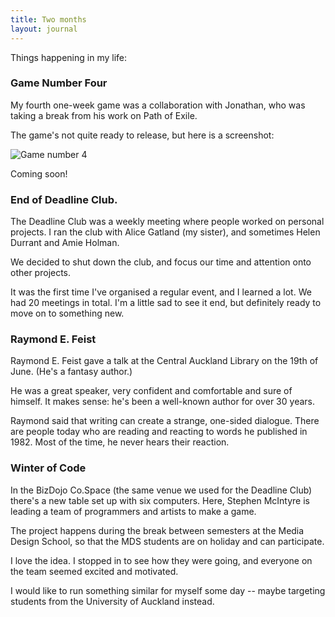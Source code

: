 ```yaml
---
title: Two months
layout: journal
---
```


Things happening in my life:

### Game Number Four

My fourth one-week game was a collaboration with Jonathan, who was taking a break from his work on Path of Exile.

The game's not quite ready to release, but here is a screenshot:

![Game number 4](images/2013-07-08-network-game.png)

Coming soon!

### End of Deadline Club.

The Deadline Club was a weekly meeting where people worked on personal projects. I ran the club with Alice Gatland (my sister), and sometimes Helen Durrant and Amie Holman.

We decided to shut down the club, and focus our time and attention onto other projects. 

It was the first time I've organised a regular event, and I learned a lot. We had 20 meetings in total. I'm a little sad to see it end, but definitely ready to move on to something new.

### Raymond E. Feist

Raymond E. Feist gave a talk at the Central Auckland Library on the 19th of June. (He's a fantasy author.)

He was a great speaker, very confident and comfortable and sure of himself. It makes sense: he's been a well-known author for over 30 years.

Raymond said that writing can create a strange, one-sided dialogue. There are people today who are reading and reacting to words he published in 1982. Most of the time, he never hears their reaction.

### Winter of Code

In the BizDojo Co.Space (the same venue we used for the Deadline Club) there's a new table set up with six computers. Here, Stephen McIntyre is leading a team of programmers and artists to make a game.

The project happens during the break between semesters at the Media Design School, so that the MDS students are on holiday and can participate.

I love the idea. I stopped in to see how they were going, and everyone on the team seemed excited and motivated.

I would like to run something similar for myself some day -- maybe targeting students from the University of Auckland instead.